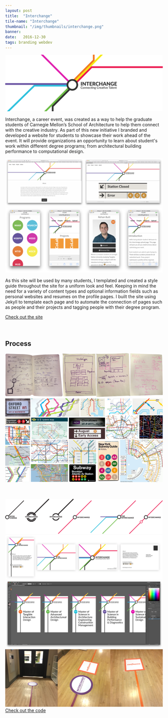 ```yaml
---
layout: post
title:  "Interchange"
tile-name: "Interchange"
thumbnail: "/img/thumbnails/interchange.png"
banner:
date:   2016-12-30
tags: branding webdev
---
```


<div class="image-container"><img src="../img/interchange/logo.svg" alt="Logo"/></div>

Interchange, a career event, was created as a way to help the graduate students of Carnegie Mellon’s School of Architecture to help them connect with the creative industry. As part of this new initiative I branded and developed a website for students to showcase their work ahead of the event. It will provide organizations an opportunity to learn about student's work within different degree programs; from architectural building performance to computational design.

<div class="image-container"><img src="../img/interchange/screenshots.png" alt="Website Screenshots"/></div>
<div class="image-container"><img src="../img/interchange/mobileFriendly.png" alt="Mobile Site Screenshots"/></div>

As this site will be used by many students, I templated and created a style guide throughout the site for a uniform look and feel. Keeping in mind the need for a variety of content types and optional information fields such as personal websites and resumes on the profile pages. I built the site using Jekyll to template each page and to automate the connection of pages such as people and their projects and tagging people with their degree program.

<div>
<a target="_blank" href="https://naher94.github.io/interchange">
    <div class="interchangeButton contentButton"> Check out the site
    </div>
</a>
</div>
<br><br>

## Process

<div class="image-container"><img src="../img/interchange/sketches.png" alt="Sketches"/></div>
<div class="image-container"><img src="../img/interchange/brandInspiration.png" alt="Brand Inspiration"/></div>
<div class="image-container" style="margin-top:50px;"><img src="../img/interchange/logoIterations.svg" alt="Logo Iterations"/></div>
<div class="image-container"><img src="../img/interchange/postcardIterations.png" alt="Postcard Iterations"/></div>
<div class="image-container"><img src="../img/interchange/posterSeries.png" alt="Poster Series"/></div>
<div class="image-container"><img src="../img/interchange/stickerTest.png" alt="Floor Sticker Test"/></div>

<div>
<a target="_blank" href="https://github.com/naher94/interchange">
    <div class="interchangeButton contentButton"> Check out the code
    </div>
</a>
</div>